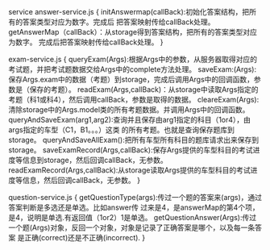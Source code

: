 service
answer-service.js {
  initAnswermap(callBack):初始化答案结构，把所有的答案类型对应为数字。完成后
	                         把答案映射传给callBack处理。
  getAnswerMap（callBack）：从storage得到答案结构，把所有的答案类型对应为数字。
	                          完成后把答案映射传给callBack处理。
}

    
exam-service.js {
  queryExam(Args):根据Args中的参数，从服务器取得对应的考试题，并把考试题数据交给Args中的complete方法处理。
  saveExam:(Args):保存Args.exam中的数据（考题）到storage，完成后调用Args中的回调函数，参数是（保存的考题）。
  readExam(Args,callBack)：从storage中读取Args指定的考题（科1或科4），然后调用callBack，参数是取得的数据。
  cleareExam(Args):清除storage中的Args.model类的所有考题数据。并调用Args中的回调函数。
  queryAndSaveExam(arg1,arg2):查询并且保存由arg1指定的科目（1or4），由args指定的车型（C1，B1。。。）这类
	                            的所有考题。也就是查询保存题库到storage。
  queryAndSaveAllExam():把所有车型所有科目的题库请求出来保存到storage。
  saveExamRecord(Args,callBack):保存Args提供的车型科目的考试进度等信息到storage，然后回调callBack，无参数。
  readExamRecord(Args,callBack):从storage读取Args提供的车型科目的考试进度等信息，然后回调callBack，无参数。
  }
 
 question-service.js {
   getQuestionType(args):传过一个题的答案来(args)，通过答案判断是多选还是单选。比如answer传
	                      过来是4，是answerMap的第4个项，是4，说明是单选.有返回值（1or2）1是单选。
   getQuestionAnswer(Args):传过一个题(Args)对象，反回一个对象，对象是记录了正确答案是哪个，以及每一条答案
	                        是正确(correct)还是不正确(incorrect).
  }
 
